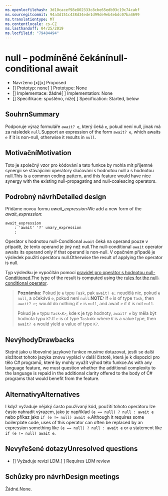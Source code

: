```yaml
---
ms.openlocfilehash: 3d10cacef98e802333c8cbe65edb93c19c74cabf
ms.sourcegitcommit: 94a3d151c438d34ede1d99de9eb4ebdc07ba4699
ms.translationtype: MT
ms.contentlocale: cs-CZ
ms.lasthandoff: 04/25/2019
ms.locfileid: "79484494"
---
```

# <a name="null-conditional-await"></a><span data-ttu-id="481ae-101">null – podmíněné čekání</span><span class="sxs-lookup"><span data-stu-id="481ae-101">null-conditional await</span></span>

* <span data-ttu-id="481ae-102">Navrženo [x]</span><span class="sxs-lookup"><span data-stu-id="481ae-102">[x] Proposed</span></span>
* <span data-ttu-id="481ae-103">[] Prototyp: none</span><span class="sxs-lookup"><span data-stu-id="481ae-103">[ ] Prototype: None</span></span>
* <span data-ttu-id="481ae-104">[] Implementace: žádné</span><span class="sxs-lookup"><span data-stu-id="481ae-104">[ ] Implementation: None</span></span>
* <span data-ttu-id="481ae-105">[] Specifikace: spuštěno, níže</span><span class="sxs-lookup"><span data-stu-id="481ae-105">[ ] Specification: Started, below</span></span>

## <a name="summary"></a><span data-ttu-id="481ae-106">Souhrn</span><span class="sxs-lookup"><span data-stu-id="481ae-106">Summary</span></span>
[summary]: #summary

<span data-ttu-id="481ae-107">Podporuje výraz formuláře `await? e`, který čeká `e`, pokud není null, jinak má za následek `null`.</span><span class="sxs-lookup"><span data-stu-id="481ae-107">Support an expression of the form `await? e`, which awaits `e` if it is non-null, otherwise it results in `null`.</span></span>

## <a name="motivation"></a><span data-ttu-id="481ae-108">Motivační</span><span class="sxs-lookup"><span data-stu-id="481ae-108">Motivation</span></span>
[motivation]: #motivation

<span data-ttu-id="481ae-109">Toto je společný vzor pro kódování a tato funkce by mohla mít příjemné synergii se stávajícími operátory slučování s hodnotou null a s hodnotou null.</span><span class="sxs-lookup"><span data-stu-id="481ae-109">This is a common coding pattern, and this feature would have nice synergy with the existing null-propagating and null-coalescing operators.</span></span>

## <a name="detailed-design"></a><span data-ttu-id="481ae-110">Podrobný návrh</span><span class="sxs-lookup"><span data-stu-id="481ae-110">Detailed design</span></span>
[design]: #detailed-design

<span data-ttu-id="481ae-111">Přidáme novou formu *await_expression*:</span><span class="sxs-lookup"><span data-stu-id="481ae-111">We add a new form of the *await_expression*:</span></span>

```antlr
await_expression
    : 'await' '?' unary_expression
    ;
```

<span data-ttu-id="481ae-112">Operátor s hodnotou null-Conditional `await` čeká na operand pouze v případě, že tento operand je jiný než null.</span><span class="sxs-lookup"><span data-stu-id="481ae-112">The null-conditional `await` operator awaits its operand only if that operand is non-null.</span></span> <span data-ttu-id="481ae-113">V opačném případě je výsledek použití operátoru null.</span><span class="sxs-lookup"><span data-stu-id="481ae-113">Otherwise the result of applying the operator is null.</span></span>

<span data-ttu-id="481ae-114">Typ výsledku je vypočítán pomocí [pravidel pro operátor s hodnotou null-Conditioned](https://github.com/dotnet/csharplang/blob/master/spec/expressions.md#null-conditional-operator).</span><span class="sxs-lookup"><span data-stu-id="481ae-114">The type of the result is computed using the [rules for the null-conditional operator](https://github.com/dotnet/csharplang/blob/master/spec/expressions.md#null-conditional-operator).</span></span>

> <span data-ttu-id="481ae-115">**Poznámka:** Pokud je `e` typu `Task`, pak `await? e;` neudělá nic, pokud `e` `null`, a očekává `e`, pokud není `null`.</span><span class="sxs-lookup"><span data-stu-id="481ae-115">**NOTE:** If `e` is of type `Task`, then `await? e;` would do nothing if `e` is `null`, and await `e` if it is not `null`.</span></span>
>
> <span data-ttu-id="481ae-116">Pokud je `e` typu `Task<K>`, kde `K` je typ hodnoty, `await? e` by měla být hodnota typu `K?`.</span><span class="sxs-lookup"><span data-stu-id="481ae-116">If `e` is of type `Task<K>` where `K` is a value type, then `await? e` would yield a value of type `K?`.</span></span>

## <a name="drawbacks"></a><span data-ttu-id="481ae-117">Nevýhody</span><span class="sxs-lookup"><span data-stu-id="481ae-117">Drawbacks</span></span>
[drawbacks]: #drawbacks

<span data-ttu-id="481ae-118">Stejně jako u libovolné jazykové funkce musíme dotazovat, jestli se další složitost tohoto jazyka znovu vyplácí v další čistotě, která je k dispozici pro tělo C# programů, které by mohly využít výhod této funkce.</span><span class="sxs-lookup"><span data-stu-id="481ae-118">As with any language feature, we must question whether the additional complexity to the language is repaid in the additional clarity offered to the body of C# programs that would benefit from the feature.</span></span>

## <a name="alternatives"></a><span data-ttu-id="481ae-119">Alternativy</span><span class="sxs-lookup"><span data-stu-id="481ae-119">Alternatives</span></span>
[alternatives]: #alternatives

<span data-ttu-id="481ae-120">I když vyžaduje nějaký často používaný kód, použití tohoto operátoru lze často nahradit výrazem, jako je například `(e == null) ? null : await e` nebo příkaz jako `if (e != null) await e`.</span><span class="sxs-lookup"><span data-stu-id="481ae-120">Although it requires some boilerplate code, uses of this operator can often be replaced by an expression something like `(e == null) ? null : await e` or a statement like `if (e != null) await e`.</span></span>

## <a name="unresolved-questions"></a><span data-ttu-id="481ae-121">Nevyřešené dotazy</span><span class="sxs-lookup"><span data-stu-id="481ae-121">Unresolved questions</span></span>
[unresolved]: #unresolved-questions

- <span data-ttu-id="481ae-122">[] Vyžaduje revizi LDM.</span><span class="sxs-lookup"><span data-stu-id="481ae-122">[ ] Requires LDM review</span></span>

## <a name="design-meetings"></a><span data-ttu-id="481ae-123">Schůzky pro návrh</span><span class="sxs-lookup"><span data-stu-id="481ae-123">Design meetings</span></span>

<span data-ttu-id="481ae-124">Žádné.</span><span class="sxs-lookup"><span data-stu-id="481ae-124">None.</span></span>
